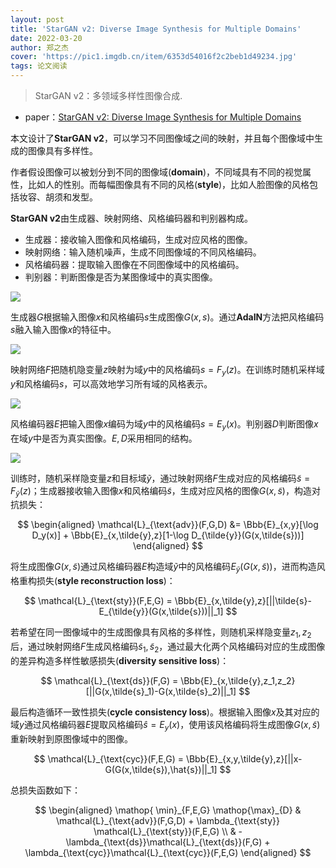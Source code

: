 ```yaml
---
layout: post
title: 'StarGAN v2: Diverse Image Synthesis for Multiple Domains'
date: 2022-03-20
author: 郑之杰
cover: 'https://pic1.imgdb.cn/item/6353d54016f2c2beb1d49234.jpg'
tags: 论文阅读
---
```


> StarGAN v2：多领域多样性图像合成.

- paper：[StarGAN v2: Diverse Image Synthesis for Multiple Domains](https://arxiv.org/abs/1912.01865)

本文设计了**StarGAN v2**，可以学习不同图像域之间的映射，并且每个图像域中生成的图像具有多样性。

作者假设图像可以被划分到不同的图像域(**domain**)，不同域具有不同的视觉属性，比如人的性别。而每幅图像具有不同的风格(**style**)，比如人脸图像的风格包括妆容、胡须和发型。

**StarGAN v2**由生成器、映射网络、风格编码器和判别器构成。
- 生成器：接收输入图像和风格编码，生成对应风格的图像。
- 映射网络：输入随机噪声，生成不同图像域的不同风格编码。
- 风格编码器：提取输入图像在不同图像域中的风格编码。
- 判别器：判断图像是否为某图像域中的真实图像。

![](https://pic1.imgdb.cn/item/6353d5c516f2c2beb1d54563.jpg)

生成器$G$根据输入图像$x$和风格编码$s$生成图像$G(x,s)$。通过**AdaIN**方法把风格编码$s$融入输入图像$x$的特征中。

![](https://pic.imgdb.cn/item/63983a7fb1fccdcd362ef6c5.jpg)

映射网络$F$把随机隐变量$z$映射为域$y$中的风格编码$s=F_y(z)$。在训练时随机采样域$y$和风格编码$s$，可以高效地学习所有域的风格表示。

![](https://pic.imgdb.cn/item/63983af8b1fccdcd362fa2ae.jpg)

风格编码器$E$把输入图像$x$编码为域$y$中的风格编码$s=E_y(x)$。判别器$D$判断图像$x$在域$y$中是否为真实图像。$E,D$采用相同的结构。

![](https://pic.imgdb.cn/item/63983b7ab1fccdcd3630c757.jpg)

训练时，随机采样隐变量$z$和目标域$\tilde{y}$，通过映射网络$F$生成对应的风格编码$\tilde{s}=F_{\tilde{y}}(z)$；生成器接收输入图像$x$和风格编码$\tilde{s}$，生成对应风格的图像$G(x,\tilde{s})$，构造对抗损失：

$$ \begin{aligned} \mathcal{L}_{\text{adv}}(F,G,D) &= \Bbb{E}_{x,y}[\log D_y(x)] + \Bbb{E}_{x,\tilde{y},z}[1-\log D_{\tilde{y}}(G(x,\tilde{s}))]  \end{aligned} $$

将生成图像$G(x,\tilde{s})$通过风格编码器$E$构造域$\tilde{y}$中的风格编码$E_{\tilde{y}}(G(x,\tilde{s}))$，进而构造风格重构损失(**style reconstruction loss**)：

$$ \mathcal{L}_{\text{sty}}(F,E,G) = \Bbb{E}_{x,\tilde{y},z}[||\tilde{s}-E_{\tilde{y}}(G(x,\tilde{s}))||_1] $$

若希望在同一图像域中的生成图像具有风格的多样性，则随机采样隐变量$z_1,z_2$后，通过映射网络$F$生成风格编码$\tilde{s}_1,\tilde{s}_2$，通过最大化两个风格编码对应的生成图像的差异构造多样性敏感损失(**diversity sensitive loss**)：

$$ \mathcal{L}_{\text{ds}}(F,G) = \Bbb{E}_{x,\tilde{y},z_1,z_2}[||G(x,\tilde{s}_1)-G(x,\tilde{s}_2)||_1] $$

最后构造循环一致性损失(**cycle consistency loss**)。根据输入图像$x$及其对应的域$y$通过风格编码器$E$提取风格编码$\hat{s}=E_y(x)$，使用该风格编码将生成图像$G(x,\tilde{s})$重新映射到原图像域中的图像。

$$ \mathcal{L}_{\text{cyc}}(F,E,G) = \Bbb{E}_{x,y,\tilde{y},z}[||x-G(G(x,\tilde{s}),\hat{s})||_1] $$

总损失函数如下：

$$ \begin{aligned} \mathop{ \min}_{F,E,G} \mathop{\max}_{D} & \mathcal{L}_{\text{adv}}(F,G,D) + \lambda_{\text{sty}} \mathcal{L}_{\text{sty}}(F,E,G) \\ & -\lambda_{\text{ds}}\mathcal{L}_{\text{ds}}(F,G) +  \lambda_{\text{cyc}}\mathcal{L}_{\text{cyc}}(F,E,G) \end{aligned} $$